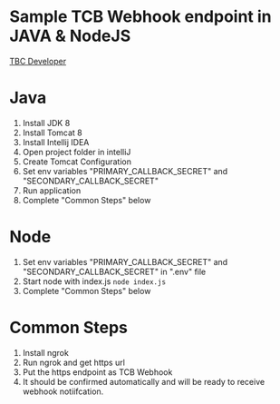 # Sample TCB Webhook endpoint in JAVA & NodeJS

[TBC Developer](https://try.thecouponbureau.org/developer/getting_started)

# Java
1. Install JDK 8
1. Install Tomcat 8
1. Install Intellij IDEA
1. Open project folder in intelliJ
1. Create Tomcat Configuration
1. Set env variables "PRIMARY_CALLBACK_SECRET" and "SECONDARY_CALLBACK_SECRET"   
1. Run application
1. Complete "Common Steps" below

# Node
1. Set env variables "PRIMARY_CALLBACK_SECRET" and "SECONDARY_CALLBACK_SECRET" in ".env" file
1. Start node with index.js `node index.js`
1. Complete "Common Steps" below

# Common Steps
1. Install ngrok
1. Run ngrok and get https url
1. Put the https endpoint as TCB Webhook
1. It should be confirmed automatically and will be ready to receive webhook notiifcation.
